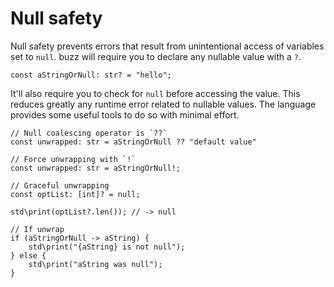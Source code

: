 # Null safety

Null safety prevents errors that result from unintentional access of variables set to `null`.
buzz will require you to declare any nullable value with a `?`.

```buzz
const aStringOrNull: str? = "hello";
```

It'll also require you to check for `null` before accessing the value.
This reduces greatly any runtime error related to nullable values. The language provides some useful tools to do so with minimal effort.

```buzz
// Null coalescing operator is `??`
const unwrapped: str = aStringOrNull ?? "default value"

// Force unwrapping with `!`
const unwrapped: str = aStringOrNull!;

// Graceful unwrapping
const optList: [int]? = null;

std\print(optList?.len()); // -> null

// If unwrap
if (aStringOrNull -> aString) {
    std\print("{aString} is not null");
} else {
    std\print("aString was null");
}
```